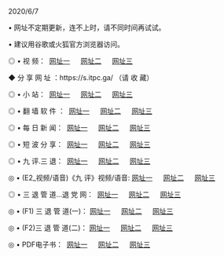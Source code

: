 <p>2020/6/7
<p>• 网址不定期更新，连不上时，请不同时间再试试。
<p>• 建议用谷歌或火狐官方浏览器访问。
<p>◎ • 视 频： 
<a href="http://hhr.guitarhaven.com/" target="_blank">网址一</a> 　 
<a href="http://hpp.guitarhaven.com/" target="_blank">网址二</a> 　 
<a href="http://hta.guitarhaven.com/b.html" target="_blank">网址三</a>

<p>◆ 分 享 网 址 ：https://s.itpc.ga/  （请 收 藏） </p>

<p>◎ • 小 站：  
<a href="http://hhr.guitarhaven.com/f.html" target="_blank">网址一</a> 　 
<a href="http://hpp.guitarhaven.com/h.html" target="_blank">网址二</a> 　 
<a href="http://hta.guitarhaven.com/k/" target="_blank">网址三</a></p>
<p>◎ • 翻 墙 软 件 ：  
<a href="http://hhr.guitarhaven.com/ff/" target="_blank">网址一</a> 　 
<a href="http://hpp.guitarhaven.com/s/read/a1_nd.html" target="_blank">网址二</a> 　 
<a href="http://hta.guitarhaven.com/ff/index.html" target="_blank">网址三</a></p>
<p>◎ • 每 日 新 闻：  
<a href="http://hhr.guitarhaven.com/day/" target="_blank">网址一</a> 　 
<a href="http://hpp.guitarhaven.com/day/" target="_blank">网址二</a> 　 
<a href="http://hta.guitarhaven.com/day/index.html" target="_blank">网址三</a></p>
<p>◎ • 短 波 分 享：  
<a href="http://hhr.guitarhaven.com/h/" target="_blank">网址一</a> 　 
<a href="http://hpp.guitarhaven.com/h/" target="_blank">网址二</a> 　 
<a href="http://hta.guitarhaven.com/h/index.html" target="_blank">网址三</a></p>
<p>◎ • 九 评.三 退：  
<a href="http://hhr.guitarhaven.com/t/" target="_blank">网址一</a> 　 
<a href="http://hpp.guitarhaven.com/v2/index.html" target="_blank">网址二</a> 　 
<a href="http://hta.guitarhaven.com/tt/index.html" target="_blank">网址三</a> 　</p>
<p>◎ • (E2_视频/语音)《九 评》视频/语音: 
<a href="http://hhr.guitarhaven.com/7738.html" target="_blank">网址一</a> 　 
<a href="http://hpp.guitarhaven.com/7614.html" target="_blank">网址二</a> 　 
<a href="http://hta.guitarhaven.com/7633.html" target="_blank">网址三</a></p>
<p>◎ • 三 退 管 道...退 党 网：  
<a href="http://hhr.guitarhaven.com/go/td1.html" target="_blank">网址一</a> 　 
<a href="http://hpp.guitarhaven.com/go/td2.html" target="_blank">网址二</a> 　 
<a href="http://hta.guitarhaven.com/go/td3.html" target="_blank">网址三</a></p>
<p>◎ • (F1) 三 退 管 道(一)： 
<a href="http://hhr.guitarhaven.com/dd/" target="_blank">网址一</a> 　 
<a href="http://hpp.guitarhaven.com/s/read/a1_tdx.html" target="_blank">网址二</a> 　 
<a href="http://hta.guitarhaven.com/dd/" target="_blank">网址三</a></p>
<p>◎ • (F2)三 退 管 道(二)： 
<a href="http://hta.guitarhaven.com/d/" target="_blank">网址一</a> 　 
<a href="http://hhr.guitarhaven.com/d/index.html" target="_blank">网址二</a> 　 
<a href="http://hpp.guitarhaven.com/d/" target="_blank">网址三</a></p>
<p>◎ • PDF电子书：  
<a href="http://hhr.guitarhaven.com/p/" target="_blank">网址一</a> 　 
<a href="http://hpp.guitarhaven.com/p/index.html" target="_blank">网址二</a> 　 
<a href="http://hta.guitarhaven.com/p/" target="_blank">网址三</a></p>
